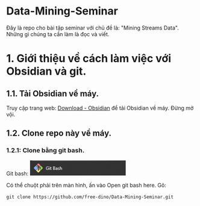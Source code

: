# Data-Mining-Seminar

Đây là repo cho bài tập seminar với chủ đề là: "Mining Streams Data". Những gì chúng ta cần làm là đọc và viết.

# 1. Giới thiệu về cách làm việc với Obsidian và git.
## 1.1. Tải Obsidian về máy.
Truy cập trang web: [Download - Obsidian](https://obsidian.md/download) để tải Obsidian về máy. Đừng mở vội.
## 1.2. Clone repo này về máy.
### 1.2.1: Clone bằng git bash.
Git bash: 
![Git bash](image/Pasted%20image%2020241108143813.png)

Có thể chuột phải trên màn hình, ấn vào Open git bash here. Gõ:
```
git clone https://github.com/free-dino/Data-Mining-Seminar.git
```
